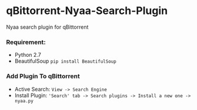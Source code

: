 # qBittorrent-Nyaa-Search-Plugin
Nyaa search plugin for qBittorrent 

### Requirement:

- Python 2.7
- BeautifulSoup
`pip install BeautifulSoup`

### Add Plugin To qBittorrent

- Active Search: `View -> Search Engine`
- Install Plugin: `'Search' tab -> Search plugins -> Install a new one -> nyaa.py`

